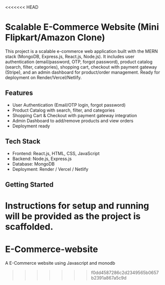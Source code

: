 <<<<<<< HEAD
# Scalable E-Commerce Website (Mini Flipkart/Amazon Clone)

This project is a scalable e-commerce web application built with the MERN stack (MongoDB, Express.js, React.js, Node.js). It includes user authentication (email/password, OTP, forgot password), product catalog (search, filter, categories), shopping cart, checkout with payment gateway (Stripe), and an admin dashboard for product/order management. Ready for deployment on Render/Vercel/Netlify.

## Features
- User Authentication (Email/OTP login, forgot password)
- Product Catalog with search, filter, and categories
- Shopping Cart & Checkout with payment gateway integration
- Admin Dashboard to add/remove products and view orders
- Deployment ready

## Tech Stack
- Frontend: React.js, HTML, CSS, JavaScript
- Backend: Node.js, Express.js
- Database: MongoDB
- Deployment: Render / Vercel / Netlify

## Getting Started
Instructions for setup and running will be provided as the project is scaffolded.
=======
# E-Commerce-website
A E-Commerce website using Javascript and monodb
>>>>>>> f0dd4587286c2d2349565b0657b2391a867a5c9d

